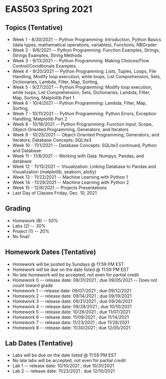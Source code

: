 # EAS503 Spring 2021

## Topics (Tentative)
- Week 1  - 8/30/2021 -- Python Programming: Introduction, Python Basics (data types, mathematical operations, variables), Functions, NBGrader 
- Week 2  - 9/6/2021 -- Python Programming: Function Examples, Strings, Strings Examples, String Methods
- Week 3  - 9/13/2021 -- Python Programming: Making Choices/Flow Control/Conidtionals Examples, 
- Week 4  - 9/20/2021 -- Python Programming: Lists, Tuples, Loops, File Handling, Modify loop execution, while loops, List Comprehension, Sets, Dictionaries, Lambda, Filter, Map, Sorting, 
- Week 5  - 9/27/2021 -- Python Programming: Modify loop execution, while loops, List Comprehension, Sets, Dictionaries, Lambda, Filter, Map, Sorting, Matplotlib Part 1
- Week 6  - 10/4/2021 -- Python Programming: Lambda, Filter, Map, Sorting,
- Week 7  - 10/11/2021 -- Python Programming: Python Errors, Exception Handling, Matplotlib Part 2
- Week 8  - 10/18/2021 -- Python Programming: Function Input, Scope, Object-Oriented Programming, Generators, and Iterators
- Week 9  - 10/25/2021 -- Object-Oriented Programming, Generators, and Iterators; Database Concepts: SQLite3
- Week 10  - 11/1/2021 -- Database Concepts: SQLite3 continued, Python and Database
- Week 11 - 11/8/2021  -- Working with Data: Numpys, Pandas, and database
- Week 12 - 11/15/2021 -- Visualization: Linking Database to Pandas and Visualization (matplotlib, seaborn, plotly)
- Week 13 - 11/22/2021 -- Machine Learning with Python 1
- Week 14 - 11/29/2021 -- Machine Learning with Python 2
- Week 15 - 12/6/2021 -- Projects Presentations
- Last Day of Classes Friday, Dec. 10, 2021

## Grading
- Homework (8) -- 50%
- Labs (2) -- 30%
- Project (1) -- 20%
- No final!


## Homework Dates (Tentative)
- Homework will be posted by Sundays @ 11:59 PM EST
- Homework will be due on the date listed @ 11:59 PM EST
- No late homework will be accepted, not even for partial credit
- Homework	0	-- release date:	08/31/2021	; due 	09/05/2021 -- Does not count toward grade
- Homework	1	-- release date:	09/07/2021	; due 	09/12/2021
- Homework	2	-- release date:	09/14/2021	; due 	09/19/2021
- Homework	3	-- release date:	09/21/2021	; due 	09/26/2021
- Homework	4	-- release date:	09/28/2021	; due 	10/10/2021
- Homework	5	-- release date:	10/26/2021	; due 	11/07/2021
- Homework	6	-- release date:	11/09/2021	; due 	11/14/2021
- Homework	7	-- release date:	11/23/2021	; due 	11/28/2021
- Homework	8	-- release date:	11/30/2021	; due 	12/05/2021


## Lab Dates (Tentative)
- Labs will be due on the date listed @ 11:59 PM EST
- No late labs will be accepted, not even for partial credit
- Lab 	1	-- release date:	10/10/2021	; due 	10/31/2021
- Lab 	2	-- release date:	11/23/2021	; due 	12/10/2021
